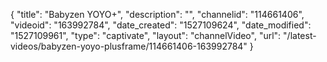 {
    "title": "Babyzen YOYO+",
    "description": "",
    "channelid": "114661406",
    "videoid": "163992784",
    "date_created": "1527109624",
    "date_modified": "1527109961",
    "type": "captivate",
    "layout": "channelVideo",
    "url": "\/latest-videos\/babyzen-yoyo-plusframe\/114661406-163992784"
}